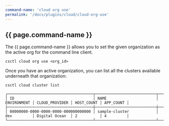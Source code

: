 ```yaml
---
command-name: 'cloud org use'
permalink: '/docs/plugins/cloud/cloud-org-use'
---
```


<h2> {{ page.command-name }} </h2>

<p>
The {{ page.command-name }} allows you to set the given organization as the active org for the command line client.
</p>


`csctl cloud org use <org_id>`

Once you have an active organization, you can list all the clusters available underneath that organization:

~~~
csctl cloud cluster list

┌──────────────────────────────────────┬───────────────────────────┬─────────────┬────────────────┬────────────┬───────────┐
│ ID                                   │ NAME                      │ ENVIRONMENT │ CLOUD_PROVIDER │ HOST_COUNT │ APP_COUNT │
├──────────────────────────────────────┼───────────────────────────┼─────────────┼────────────────┼────────────┼───────────┤
│ 00000000-0000-0000-0000-000000000000 │ sample-cluster            │ dev         │ Digital Ocean  │ 2          │ 4         │
└──────────────────────────────────────┴───────────────────────────┴─────────────┴────────────────┴────────────┴───────────┘
~~~
